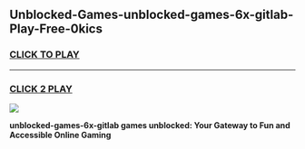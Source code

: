 
## Unblocked-Games-unblocked-games-6x-gitlab-Play-Free-0kics
<h3>
<a href="https://premium76.site?title=unblocked-games-6x-gitlab&ref=24M">CLICK TO PLAY</a></h3>
<hr>

<h3>
<a href="https://premium76.site?title=unblocked-games-6x-gitlab&ref=24M">CLICK 2 PLAY</a>
  
</h3>

<a href="https://premium76.site?title=unblocked-games-6x-gitlab&ref=24M"><img src="https://clearcache.store/games.png"></a>


**unblocked-games-6x-gitlab games unblocked: Your Gateway to Fun and Accessible Online Gaming**
